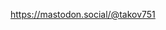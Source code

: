 <a rel="nofollow me" class="Link--primary" href="https://mastodon.social/@takov751">https://mastodon.social/@takov751</a>